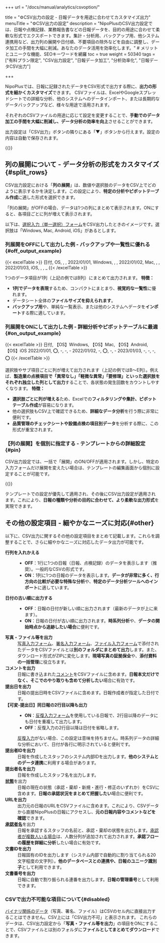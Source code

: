 +++
url = "/docs/manual/analytics/csvoption/"

title = "⚙️CSV出力の設定 - 日報データを用途に合わせてカスタマイズ出力" 
menuTitle = "⚙️CSV出力の設定"
description = "NipoPlusのCSV出力設定では、日報や点検記録、業務報告書などの日報データを、目的の用途に合わせて柔軟な形式でエクスポートできます。集計・分析用、バックアップ用、他システム連携用など、出力列の展開や日付順、不要項目の除外などを自由に調整し、データ加工の手間を大幅に削減。あなたのデータ活用を効率化します。" # メリットとユニークな機能、SEOキーワードを網羅
toc = true
weight = 50340
tags = ["有料プラン限定", "CSV出力設定", "日報データ加工", "分析効率化", "日報データCSV出力"]

+++

NipoPlusでは、日報に記録されたデータをCSV形式で出力する際に、**出力の形式を細かくカスタマイズ**できます。
CSVファイルは、ExcelやGoogleスプレッドシートでの詳細な分析、他のシステムへのデータインポート、または長期的なデータバックアップなど、様々な用途で活用されます。

それぞれのCSVファイルの用途に応じて設定を変更することで、**手動でのデータ加工の手間を大幅に削減し、データ分析の効率を向上**させることができます。

出力設定は「CSV出力」ボタンの隣りにある「▼」ボタンから行えます。設定の内容は自動で保存されます。

{{<icatch filename="img/csv-setting1" msg="CSV出力のオプション設定はON/OFFの切り替えだけで簡単に設定できます。用途に合わせて出力形式を調整しましょう" alice="ok">}}

## 列の展開について - データ分析の形式をカスタマイズ{#split_rows}

CSV出力設定における「<strong>列の展開</strong>」は、数値や選択肢のデータをCSV上でどのように表示するかを決定します。この設定により、**特定の分析やピボットテーブル作成**に適した形式を選択できます。

「列の展開」がOFFの場合、データは1つの列にまとめて表示されます。ONにすると、各項目ごとに列が増えて表示されます。

以下は、[選択入力（単一選択）フォーム](/docs/template/selects/#plain)をCSV出力したときのイメージです。選択肢は「Windows, Mac, Android, iOS」があるとします。

### 列展開をOFFにして出力した例 - バックアップや一覧性に優れる{#off_output_example}

{{< excelTable >}}
日付, OS, , ,
2022/01/01, Windows, , ,
2022/01/02, Mac, , ,
2022/01/03, iOS, , , \_
{{< /excelTable >}}

1つのデータ項目が1列（上記の例ではB列）にまとめて出力されます。
**特徴：**

- <strong>1列でデータを表現</strong>するため、コンパクトにまとまり、<strong>視覚的な一覧性</strong>に優れます。
- データシート全体の<strong>ファイルサイズを抑えられます</strong>。
- <strong>バックアップ用</strong>や、単純な一覧表示、または他のシステムへデータを<strong>インポート</strong>する際に適しています。

### 列展開をONにして出力した例 - 詳細分析やピボットテーブルに最適{#on_output_example}

{{< excelTable >}}
日付, 【OS】Windows, 【OS】Mac, 【OS】Android, 【OS】iOS
2022/01/01, ⭕, -, -, -
2022/01/02, -, ⭕, -, -
2023/01/03, -, -, -, ⭕
{{< /excelTable >}}

選択肢やサブ項目ごとに列が増えて出力されます（上記の例ではB〜E列）。例えば、<strong>製造業の点検項目で「異常なし」「軽微な異常」「要修理」といった選択肢をそれぞれ独立した列として出力</strong>することで、各状態の発生回数をカウントしやすくなります。
**特徴：**

- <strong>選択肢ごとに列が増える</strong>ため、Excelでの<strong>フィルタリングや集計、ピボットテーブル作成</strong>が容易になります。
- 他の選択肢もCSV上で確認できるため、<strong>詳細なデータ分析</strong>を行う際に非常に便利です。
- <strong>品質管理のチェックシートや設備点検の項目別データ</strong>を分析する際に、この形式が重宝されます。

### 【列の展開】を個別に指定する - テンプレートからの詳細設定{#pin}

CSV出力設定では、一括で「展開」のON/OFFが適用されます。しかし、特定の入力フォームだけ展開を変えたい場合は、テンプレートの編集画面から個別に設定することが可能です。

{{<icatch filename="img/template-setting" msg="テンプレート上での設定がCSV出力設定よりも優先されます。個別に列展開のON/OFFを調整したい場合に便利です" alice="pc">}}

テンプレートでの設定が優先して適用され、その後にCSV出力設定が適用されます。これにより、**日報の種類や分析の目的に合わせて、より柔軟な出力形式**を実現できます。

## その他の設定項目 - 細やかなニーズに対応{#other}

以下に、CSV出力に関するその他の設定項目をまとめて記載します。これらを調整することで、さらに細やかなニーズに対応したデータ出力が可能です。

<dl class="basic">

<dt><strong>行列を入れかえる</strong></dt>
<dd>
<ul>
<li><strong>OFF</strong>：1行に1つの日報（日報、点検記録）のデータを表示します（推奨）。一般的なCSVの形式です。</li>
<li><strong>ON</strong>：1列に1つの日報のデータを表示します。<strong>データが非常に多く、行方向の比較が必要な特殊な分析</strong>や、<strong>特定のデータ分析ツールへのインポート</strong>に適しています。</li>
</ul>
</dd>

<dt><strong>日付の古い順に出力する</strong></dt>
<dd>
<ul>
<li><strong>OFF</strong>：日報の日付が新しい順に出力されます（最新のデータが上に来ます）。</li>
<li><strong>ON</strong>：日報の日付が古い順に出力されます。<strong>時系列分析</strong>や、<strong>データの開始時点から追跡したい場合</strong>に便利です。</li>
</ul>
</dd>

<dt><strong>写真・ファイル等を出力</strong></dt>
<dd>
<a href="/docs/template/binarys/#picture">写真入力フォーム</a>、<a href="/docs/template/binarys/#sign">署名入力フォーム</a>、<a href="/docs/template/binarys/#file">ファイル入力フォーム</a>で添付されたデータをCSVファイルとは<strong>別のフォルダにまとめて出力</strong>します。また、ダウンロード形式がZIPに変化します。<strong>現場写真の証拠保全</strong>や、<strong>添付資料の一括管理</strong>に役立ちます。</dd>

<dt><strong>コメントを出力</strong></dt>
<dd>日報に書き込まれた<a href="/docs/manual/read-report/state/#comment">コメント</a>をCSVファイルに含めます。<strong>日報本文だけでなく、そこでのやり取りも含めて分析したい</strong>場合に有効です。</dd>

<dt><strong>提出日を出力</strong></dt>
<dd>日報の提出日時をCSVファイルに含めます。日報作成者が指定した日付です。</dd>

<dt><strong>【可変-提出日】同日報の2行目以降も出力</strong></dt>
<dd>
<ul>
<li><strong>ON</strong>：<a href="/docs/template/array/">反復入力フォーム</a>を使用している日報で、2行目以降のデータにも日付を重複して出力します。</li>
<li><strong>OFF</strong>：反復入力の2行目以降は日付を省略します。</li>
</ul>
<a href="/docs/template/array/">反復入力</a>がない場合、この設定は意味を持ちません。時系列データの詳細な分析において、日付が各行に明示されていると便利です。
</dd>

<dt><strong>提出者IDを出力</strong></dt>
<dd>日報を作成したスタッフのシステム内部IDを出力します。<strong>他のシステムとのデータ連携</strong>に利用する場合があります。</dd>

<dt><strong>提出者名を出力</strong></dt>
<dd>日報を作成したスタッフ名を出力します。</dd>

<dt><a href="/docs/manual/read-report/state/"><strong>状態</strong></a>を出力</dt>
<dd>日報の現在の状態（承認・棄却・新規・進行・修正のいずれか）をCSVに含めます。<strong>日報の承認状況をまとめて把握したい</strong>場合に便利です。</dd>

<dt><strong>URLを出力</strong></dt>
<dd>出力元の日報のURLをCSVファイルに含めます。これにより、CSVデータから直接NipoPlusの日報にアクセスし、<strong>元の日報内容やコメントなどを確認</strong>できます。</dd>

<dt><a href="/docs/manual/read-report/state/#agree"><strong>承認者名</strong></a>を出力</dt>
<dd>日報を承認するスタッフの名前と、承認・棄却の状態を出力します。<a href="/docs/manual/read-report/state/#relay">承認者が複数人いる場合</a>は、人数分列が追加されて出力されます。<strong>承認フローの履歴を詳細に分析</strong>したい場合に有効です。</dd>

<dt><strong>文書IDを出力</strong></dt>
<dd>日報固有のIDを出力します（システム内部で自動的に割り当てられる20文字程度の文字列）。<strong>他のデータベースとの連携や、日報のユニーク識別子</strong>として利用できます。</dd>

<dt><strong>文書番号を出力</strong></dt>
<dd>日報に自動で割り振られる連番を出力します。<strong>日報の管理番号</strong>として利用できます。</dd>
</dl>

### CSVで出力不可能な項目について{#disabled}

[バイナリ関係のデータ](/docs/template/binarys/)（写真、署名、ファイル）はCSVのセル内に直接出力することはできません。CSV上には「CSV出力不可」と表示されます。
これらのデータは、CSV出力設定から「<strong>写真・ファイル等を出力</strong>」の項目をONにすることで、CSVファイルとは別のフォルダに**ファイルとしてまとめてダウンロード**できます。
